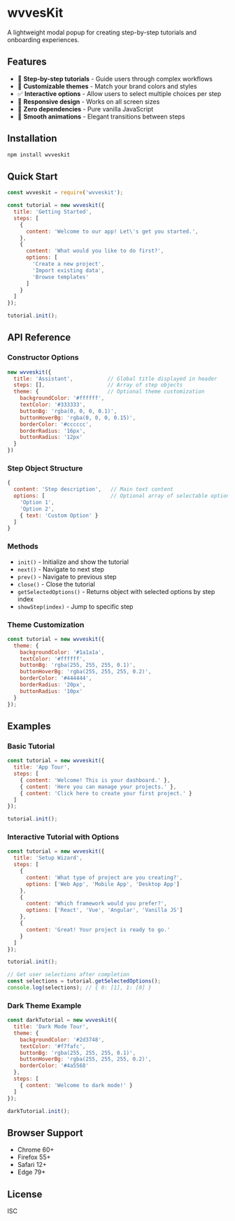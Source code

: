 # wvvesKit

A lightweight modal popup for creating step-by-step tutorials and onboarding experiences.

## Features

- 🎯 **Step-by-step tutorials** - Guide users through complex workflows
- 🎨 **Customizable themes** - Match your brand colors and styles
- ✅ **Interactive options** - Allow users to select multiple choices per step
- 📱 **Responsive design** - Works on all screen sizes
- 🚀 **Zero dependencies** - Pure vanilla JavaScript
- 💫 **Smooth animations** - Elegant transitions between steps

## Installation

```bash
npm install wvveskit
```

## Quick Start

```javascript
const wvveskit = require('wvveskit');

const tutorial = new wvveskit({
  title: 'Getting Started',
  steps: [
    {
      content: 'Welcome to our app! Let\'s get you started.',
    },
    {
      content: 'What would you like to do first?',
      options: [
        'Create a new project',
        'Import existing data',
        'Browse templates'
      ]
    }
  ]
});

tutorial.init();
```

## API Reference

### Constructor Options

```javascript
new wvveskit({
  title: 'Assistant',           // Global title displayed in header
  steps: [],                    // Array of step objects
  theme: {                      // Optional theme customization
    backgroundColor: '#ffffff',
    textColor: '#333333',
    buttonBg: 'rgba(0, 0, 0, 0.1)',
    buttonHoverBg: 'rgba(0, 0, 0, 0.15)',
    borderColor: '#cccccc',
    borderRadius: '16px',
    buttonRadius: '12px'
  }
})
```

### Step Object Structure

```javascript
{
  content: 'Step description',   // Main text content
  options: [                     // Optional array of selectable options
    'Option 1',
    'Option 2',
    { text: 'Custom Option' }
  ]
}
```

### Methods

- `init()` - Initialize and show the tutorial
- `next()` - Navigate to next step
- `prev()` - Navigate to previous step
- `close()` - Close the tutorial
- `getSelectedOptions()` - Returns object with selected options by step index
- `showStep(index)` - Jump to specific step

### Theme Customization

```javascript
const tutorial = new wvveskit({
  theme: {
    backgroundColor: '#1a1a1a',
    textColor: '#ffffff',
    buttonBg: 'rgba(255, 255, 255, 0.1)',
    buttonHoverBg: 'rgba(255, 255, 255, 0.2)',
    borderColor: '#444444',
    borderRadius: '20px',
    buttonRadius: '10px'
  }
});
```

## Examples

### Basic Tutorial

```javascript
const tutorial = new wvveskit({
  title: 'App Tour',
  steps: [
    { content: 'Welcome! This is your dashboard.' },
    { content: 'Here you can manage your projects.' },
    { content: 'Click here to create your first project.' }
  ]
});

tutorial.init();
```

### Interactive Tutorial with Options

```javascript
const tutorial = new wvveskit({
  title: 'Setup Wizard',
  steps: [
    {
      content: 'What type of project are you creating?',
      options: ['Web App', 'Mobile App', 'Desktop App']
    },
    {
      content: 'Which framework would you prefer?',
      options: ['React', 'Vue', 'Angular', 'Vanilla JS']
    },
    {
      content: 'Great! Your project is ready to go.'
    }
  ]
});

tutorial.init();

// Get user selections after completion
const selections = tutorial.getSelectedOptions();
console.log(selections); // { 0: [1], 1: [0] }
```

### Dark Theme Example

```javascript
const darkTutorial = new wvveskit({
  title: 'Dark Mode Tour',
  theme: {
    backgroundColor: '#2d3748',
    textColor: '#f7fafc',
    buttonBg: 'rgba(255, 255, 255, 0.1)',
    buttonHoverBg: 'rgba(255, 255, 255, 0.2)',
    borderColor: '#4a5568'
  },
  steps: [
    { content: 'Welcome to dark mode!' }
  ]
});

darkTutorial.init();
```

## Browser Support

- Chrome 60+
- Firefox 55+
- Safari 12+
- Edge 79+

## License

ISC